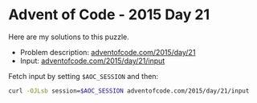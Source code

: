 # Advent of Code - 2015 Day 21
Here are my solutions to this puzzle.

* Problem description: [adventofcode.com/2015/day/21](https://adventofcode.com/2015/day/21)
* Input: [adventofcode.com/2015/day/21/input](https://adventofcode.com/2015/day/21/input)

Fetch input by setting `$AOC_SESSION` and then:
```bash
curl -OJLsb session=$AOC_SESSION adventofcode.com/2015/day/21/input
```
